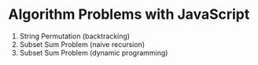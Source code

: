 # Algorithm Problems with JavaScript

1. String Permutation (backtracking)
2. Subset Sum Problem (naive recursion)
3. Subset Sum Problem (dynamic programming)
